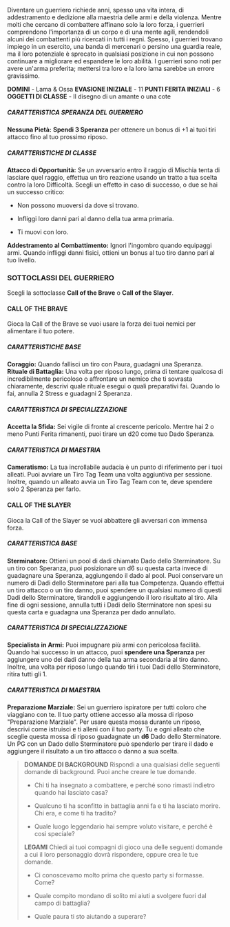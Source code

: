Diventare un guerriero richiede anni, spesso una vita intera, di addestramento e dedizione alla maestria delle armi e della violenza. Mentre molti che cercano di combattere affinano solo la loro forza, i guerrieri comprendono l'importanza di un corpo e di una mente agili, rendendoli alcuni dei combattenti più ricercati in tutti i regni. Spesso, i guerrieri trovano impiego in un esercito, una banda di mercenari o persino una guardia reale, ma il loro potenziale è sprecato in qualsiasi posizione in cui non possono continuare a migliorare ed espandere le loro abilità. I guerrieri sono noti per avere un'arma preferita; mettersi tra loro e la loro lama sarebbe un errore gravissimo.

**DOMINI** - Lama & Ossa
**EVASIONE INIZIALE** - 11
**PUNTI FERITA INIZIALI** - 6
**OGGETTI DI CLASSE** - Il disegno di un amante o una cote

##### CARATTERISTICA SPERANZA DEL GUERRIERO
**Nessuna Pietà:** **Spendi 3 Speranza** per ottenere un bonus di +1 ai tuoi tiri attacco fino al tuo prossimo riposo.

##### CARATTERISTICHE DI CLASSE
**Attacco di Opportunità:** Se un avversario entro il raggio di Mischia tenta di lasciare quel raggio, effettua un tiro reazione usando un tratto a tua scelta contro la loro Difficoltà. Scegli un effetto in caso di successo, o due se hai un successo critico:

- Non possono muoversi da dove si trovano.

- Infliggi loro danni pari al danno della tua arma primaria.

- Ti muovi con loro.

**Addestramento al Combattimento:** Ignori l'ingombro quando equipaggi armi. Quando infliggi danni fisici, ottieni un bonus al tuo tiro danno pari al tuo livello.

### SOTTOCLASSI DEL GUERRIERO
Scegli la sottoclasse **Call of the Brave** o  **Call of the Slayer**.

#### CALL OF THE BRAVE
Gioca la Call of the Brave se vuoi usare la forza dei tuoi nemici per alimentare il tuo potere.

##### CARATTERISTICHE BASE
**Coraggio:** Quando fallisci un tiro con Paura, guadagni una Speranza.
**Rituale di Battaglia:** Una volta per riposo lungo, prima di tentare qualcosa di incredibilmente pericoloso o affrontare un nemico che ti sovrasta chiaramente, descrivi quale rituale esegui o quali preparativi fai. Quando lo fai, annulla 2 Stress e guadagni 2 Speranza.

##### CARATTERISTICA DI SPECIALIZZAZIONE
**Accetta la Sfida:** Sei vigile di fronte al crescente pericolo. Mentre hai 2 o meno Punti Ferita rimanenti, puoi tirare un d20 come tuo Dado Speranza.

##### CARATTERISTICA DI MAESTRIA
**Cameratismo:** La tua incrollabile audacia è un punto di riferimento per i tuoi alleati. Puoi avviare un Tiro Tag Team una volta aggiuntiva per sessione. Inoltre, quando un alleato avvia un Tiro Tag Team con te, deve spendere solo 2 Speranza per farlo.

#### CALL OF THE SLAYER
Gioca la Call of the Slayer se vuoi abbattere gli avversari con immensa forza.

##### CARATTERISTICA BASE
**Sterminatore:** Ottieni un pool di dadi chiamato Dado dello Sterminatore. Su un tiro con Speranza, puoi posizionare un d6 su questa carta invece di guadagnare una Speranza, aggiungendo il dado al pool. Puoi conservare un numero di Dadi dello Sterminatore pari alla tua Competenza. Quando effettui un tiro attacco o un tiro danno, puoi spendere un qualsiasi numero di questi Dadi dello Sterminatore, tirandoli e aggiungendo il loro risultato al tiro. Alla fine di ogni sessione, annulla tutti i Dadi dello Sterminatore non spesi su questa carta e guadagna una Speranza per dado annullato.

##### CARATTERISTICA DI SPECIALIZZAZIONE
**Specialista in Armi:** Puoi impugnare più armi con pericolosa facilità. Quando hai successo in un attacco, puoi **spendere una Speranza** per aggiungere uno dei dadi danno della tua arma secondaria al tiro danno. Inoltre, una volta per riposo lungo quando tiri i tuoi Dadi dello Sterminatore, ritira tutti gli 1.

##### CARATTERISTICA DI MAESTRIA
**Preparazione Marziale:** Sei un guerriero ispiratore per tutti coloro che viaggiano con te. Il tuo party ottiene accesso alla mossa di riposo "Preparazione Marziale". Per usare questa mossa durante un riposo, descrivi come istruisci e ti alleni con il tuo party. Tu e ogni alleato che sceglie questa mossa di riposo guadagnate un **d6** Dado dello Sterminatore. Un PG con un Dado dello Sterminatore può spenderlo per tirare il dado e aggiungere il risultato a un tiro attacco o danno a sua scelta.

> **DOMANDE DI BACKGROUND**
> Rispondi a una qualsiasi delle seguenti domande di background. Puoi anche creare le tue domande.
> 
> - Chi ti ha insegnato a combattere, e perché sono rimasti indietro quando hai lasciato casa?
> 
> - Qualcuno ti ha sconfitto in battaglia anni fa e ti ha lasciato morire. Chi era, e come ti ha tradito?
> 
> - Quale luogo leggendario hai sempre voluto visitare, e perché è così speciale?
> 
> **LEGAMI**
> Chiedi ai tuoi compagni di gioco una delle seguenti domande a cui il loro personaggio dovrà rispondere, oppure crea le tue domande.
> 
> - Ci conoscevamo molto prima che questo party si formasse. Come?
> 
> - Quale compito mondano di solito mi aiuti a svolgere fuori dal campo di battaglia?
> 
> - Quale paura ti sto aiutando a superare?